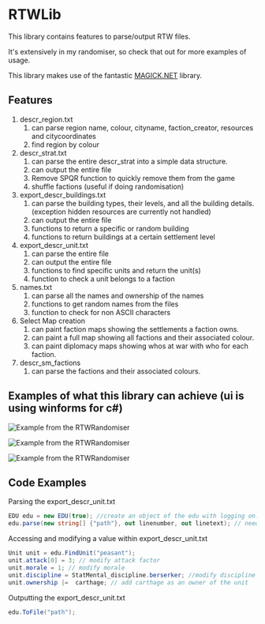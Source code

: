 # RTWLib

This library contains features to parse/output RTW files.

It's extensively in my randomiser, so check that out for more examples of usage.

This library makes use of the fantastic [MAGICK.NET](https://github.com/dlemstra/Magick.NET) library.

## Features

1. descr_region.txt
    1. can parse region name, colour, cityname, faction_creator, resources and citycoordinates
    2. find region by colour
2. descr_strat.txt 
    1. can parse the entire descr_strat into a simple data structure.
    2. can output the entire file
    3. Remove SPQR function to quickly remove them from the game
    4. shuffle factions (useful if doing randomisation)
3. export_descr_buildings.txt 
    1. can parse the building types, their levels, and all the building details. (exception hidden resources are currently not          handled)
    2. can output the entire file
    3. functions to return a specific or random building
    4. functions to return buildings at a certain settlement level
4. export_descr_unit.txt
    1. can parse the entire file
    2. can output the entire file
    3. functions to find specific units and return the unit(s)
    4. function to check a unit belongs to a faction
5.  names.txt
    1. can parse all the names and ownership of the names
    2. functions to get random names from the files
    3. function to check for non ASCII characters
6. Select Map creation
    1. can paint faction maps showing the settlements a faction owns.
    2. can paint a full map showing all factions and their associated colour.
    3. can paint diplomacy maps showing whos at war with who for each faction.
7. descr_sm_factions
    1. can parse the factions and their associated colours.


## Examples of what this library can achieve (ui is using winforms for c#)

![Example from the RTWRandomiser](https://media.discordapp.net/attachments/230357533980753921/724720371022168214/unknown.png)

![Example from the RTWRandomiser](https://media.discordapp.net/attachments/230357533980753921/724720608646135899/unknown.png)

![Example from the RTWRandomiser](https://media.discordapp.net/attachments/230357533980753921/724720776833532004/unknown.png)


## Code Examples

Parsing the export_descr_unit.txt
```csharp
EDU edu = new EDU(true); //create an object of the edu with logging on. 
edu.parse(new string[] {"path"}, out linenumber, out linetext); // needs a string array currently, line vars are for logging
```

Accessing and modifying a value within export_descr_unit.txt
```csharp
Unit unit = edu.FindUnit("peasant");
unit.attack[0] = 3; // modify attack factor
unit.morale = 1; // modify morale
unit.discipline = StatMental_discipline.berserker; //modify discipline
unit.ownership |=  carthage; // add carthage as an owner of the unit
```

Outputting the export_descr_unit.txt
```csharp
edu.ToFile("path");
```

